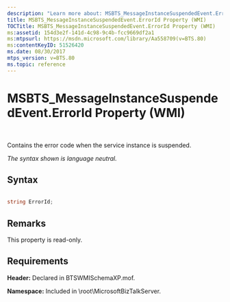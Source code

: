```yaml
---
description: "Learn more about: MSBTS_MessageInstanceSuspendedEvent.ErrorId Property (WMI)"
title: MSBTS_MessageInstanceSuspendedEvent.ErrorId Property (WMI)
TOCTitle: MSBTS_MessageInstanceSuspendedEvent.ErrorId Property (WMI)
ms:assetid: 154d3e2f-141d-4c98-9c4b-fcc9669df2a1
ms:mtpsurl: https://msdn.microsoft.com/library/Aa558709(v=BTS.80)
ms:contentKeyID: 51526420
ms.date: 08/30/2017
mtps_version: v=BTS.80
ms.topic: reference
---
```


# MSBTS\_MessageInstanceSuspendedEvent.ErrorId Property (WMI)

 

Contains the error code when the service instance is suspended.

*The syntax shown is language neutral.*

## Syntax

```C#
  
string ErrorId;  
```

## Remarks

This property is read-only.

## Requirements

**Header:** Declared in BTSWMISchemaXP.mof.

**Namespace:** Included in \\root\\MicrosoftBizTalkServer.

